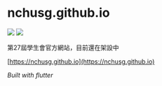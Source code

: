 # nchusg.github.io

![](https://img.shields.io/github/workflow/status/NCHUSG/NCHUSG.github.io/Flutter%20Web%20Build%20CI?logo=flutter&style=flat-square) ![](https://img.shields.io/github/license/NCHUSG/NCHUSG.github.io?color=blue&style=flat-square)

第27屆學生會官方網站，目前還在架設中

[https://nchusg.github.io](https://nchusg.github.io)

*Built with flutter*